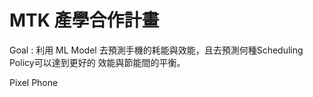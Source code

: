 # MTK 產學合作計畫 

Goal : 利用 ML Model 去預測手機的耗能與效能，且去預測何種Scheduling Policy可以達到更好的 效能與節能間的平衡。

Pixel Phone


